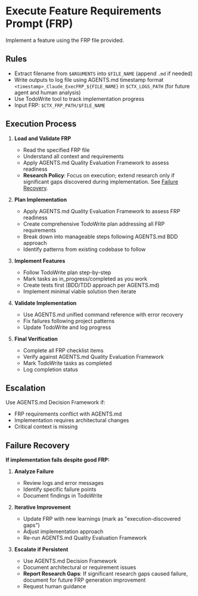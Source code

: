 # Execute Feature Requirements Prompt (FRP)

Implement a feature using the FRP file provided.

## Rules

- Extract filename from `$ARGUMENTS` into `$FILE_NAME` (append `.md` if needed)
- Write outputs to log file using AGENTS.md timestamp format `<timestamp>_Claude_ExecFRP_${FILE_NAME}` in `$CTX_LOGS_PATH` (for future agent and human analysis)
- Use TodoWrite tool to track implementation progress
- Input FRP: `$CTX_FRP_PATH/$FILE_NAME`

## Execution Process

1. **Load and Validate FRP**
   - Read the specified FRP file
   - Understand all context and requirements
   - Apply AGENTS.md Quality Evaluation Framework to assess readiness
   - **Research Policy**: Focus on execution; extend research only if significant gaps discovered during implementation. See [Failure Recovery](#failure-recovery).

2. **Plan Implementation**
   - Apply AGENTS.md Quality Evaluation Framework to assess FRP readiness
   - Create comprehensive TodoWrite plan addressing all FRP requirements
   - Break down into manageable steps following AGENTS.md BDD approach
   - Identify patterns from existing codebase to follow

3. **Implement Features**
   - Follow TodoWrite plan step-by-step
   - Mark tasks as in_progress/completed as you work
   - Create tests first (BDD/TDD approach per AGENTS.md)
   - Implement minimal viable solution then iterate

4. **Validate Implementation**
   - Use AGENTS.md unified command reference with error recovery
   - Fix failures following project patterns
   - Update TodoWrite and log progress

5. **Final Verification**
   - Complete all FRP checklist items
   - Verify against AGENTS.md Quality Evaluation Framework
   - Mark TodoWrite tasks as completed
   - Log completion status

## Escalation

Use AGENTS.md Decision Framework if:

- FRP requirements conflict with AGENTS.md
- Implementation requires architectural changes
- Critical context is missing

## Failure Recovery

**If implementation fails despite good FRP:**

1. **Analyze Failure**
   - Review logs and error messages
   - Identify specific failure points
   - Document findings in TodoWrite

2. **Iterative Improvement**
   - Update FRP with new learnings (mark as "execution-discovered gaps")
   - Adjust implementation approach
   - Re-run AGENTS.md Quality Evaluation Framework

3. **Escalate if Persistent**
   - Use AGENTS.md Decision Framework
   - Document architectural or requirement issues
   - **Report Research Gaps**: If significant research gaps caused failure, document for future FRP generation improvement
   - Request human guidance
